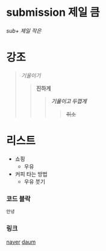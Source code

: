 # submission 제일 큼
###### sub+ 제일 작은

# 강조
>*기울이기*  
>>**진하게**
>>>***기울이고 두껍게***
>>>>~~취소~~

# 리스트
* 쇼핑
  * 우유
* 커피 타는 방법
  * 우유 붓기
  
### 코드 블락

```java
안녕
```
### 링크
[naver](https://www.naver.com)
[daum](https://www.daum.net/)
